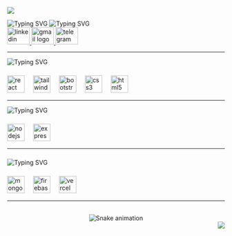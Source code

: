 <img src="https://miro.medium.com/max/1400/1*i8-u-V8LTTbQwTeUwLI_BQ.gif"></img>


<img src="https://readme-typing-svg.herokuapp.com?font=Fira+Code&weight=900&size=30&pause=5000&color=F8DA59&random=false&width=900&lines=Hi+there%2C+I'm+Toufique+Elahi+Tonmoy" alt="Typing SVG" />

<img src="https://readme-typing-svg.herokuapp.com?font=Fira+Code&pause=1000&random=false&width=435&lines=Contact+With+me+" alt="Typing SVG" />
<div align="left">
  <a href="https://www.linkedin.com/in/mte-tonmoy/" target="_blank">
    <img src="https://raw.githubusercontent.com/maurodesouza/profile-readme-generator/master/src/assets/icons/social/linkedin/default.svg" width="52" height="40" alt="linkedin logo"  />
  </a>
  <a href="mailto:toufique0611@gmail.com" target="_blank">
    <img src="https://raw.githubusercontent.com/maurodesouza/profile-readme-generator/master/src/assets/icons/social/gmail/default.svg" width="52" height="40" alt="gmail logo"  />
  </a>
  <a href="https://t.me/mte_tonmoy" target="_blank">
    <img src="https://raw.githubusercontent.com/maurodesouza/profile-readme-generator/master/src/assets/icons/social/telegram/default.svg" width="52" height="40" alt="telegram logo"  />
  </a>
</div>
<hr>



<img src="https://readme-typing-svg.herokuapp.com?font=Fira+Code&pause=1000&random=false&width=435&lines=Frontend+Development" alt="Typing SVG" />

###

<div align="left">
  <img src="https://cdn.jsdelivr.net/gh/devicons/devicon/icons/react/react-original.svg" height="40" alt="react logo"  />
  <img width="12" />
  <img src="https://cdn.jsdelivr.net/gh/devicons/devicon/icons/tailwindcss/tailwindcss-original-wordmark.svg" height="40" alt="tailwindcss logo"  />
  <img width="12" />
  <img src="https://cdn.jsdelivr.net/gh/devicons/devicon/icons/bootstrap/bootstrap-original.svg" height="40" alt="bootstrap logo"  />
  <img width="12" />
  <img src="https://cdn.jsdelivr.net/gh/devicons/devicon/icons/css3/css3-original.svg" height="40" alt="css3 logo"  />
  <img width="12" />
  <img src="https://cdn.jsdelivr.net/gh/devicons/devicon/icons/html5/html5-original.svg" height="40" alt="html5 logo"  />
</div>
<hr>



<img src="https://readme-typing-svg.herokuapp.com?font=Fira+Code&pause=1000&random=false&width=435&lines=Backend+Development" alt="Typing SVG" />

###

<div align="left">
  <img src="https://cdn.jsdelivr.net/gh/devicons/devicon/icons/nodejs/nodejs-original.svg" height="40" alt="nodejs logo"  />
  <img width="12" />
  <img src="https://cdn.jsdelivr.net/gh/devicons/devicon/icons/express/express-original.svg" height="40" alt="express logo"  />
</div>
<hr>

###

<img src="https://readme-typing-svg.herokuapp.com?font=Fira+Code&pause=1000&random=false&width=900&lines=Database+%26+Backend+as+a+Service(BaaS)" alt="Typing SVG" />

###

<div align="left">
  <img src="https://cdn.jsdelivr.net/gh/devicons/devicon/icons/mongodb/mongodb-original.svg" height="40" alt="mongodb logo"  />
  <img width="12" />
  <img src="https://cdn.jsdelivr.net/gh/devicons/devicon/icons/firebase/firebase-plain.svg" height="40" alt="firebase logo"  />
    <img width="12" />
  <img src="https://www.svgrepo.com/show/327408/logo-vercel.svg" height="40" alt="vercel logo"  />
</div>
<hr>


<br clear="both">
<div align="center">
<img src="https://profile-readme-generator.com/assets/snake.svg" alt="Snake animation" />
</div>  



<div align="right">
<img src="https://komarev.com/ghpvc/?username=rishavanand&&style=flat-square" align="center" />
</div>  




